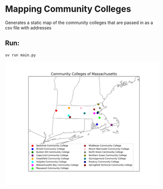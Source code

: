 # Mapping Community Colleges

Generates a static map of the community colleges that are passed in as a csv file with addresses

## Run:

```
uv run main.py
```

![Generated Map](address_map.png)